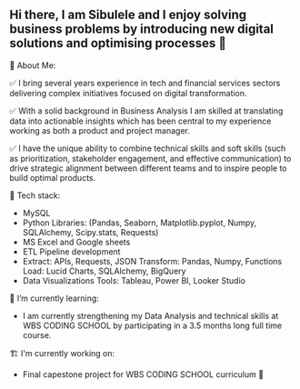 ## Hi there, I am Sibulele and I enjoy solving business problems by  introducing new digital solutions and optimising processes 👋

 🎯 About Me: 

✅ I bring several years experience in tech and financial services sectors delivering complex initiatives focused on digital transformation. 

✅ With a solid background in Business Analysis I am skilled at translating  data into actionable insights which has been central to my experience working as both a product and project manager.

✅ I have the unique ability to  combine technical skills and soft skills (such as prioritization, stakeholder engagement, and effective communication)  to drive strategic alignment between different teams and  to inspire people to build optimal products. 

🔧 Tech stack: 

- MySQL 
- Python 
  Libraries: (Pandas, Seaborn, Matplotlib.pyplot, Numpy, SQLAlchemy, Scipy.stats, Requests)
- MS Excel and Google sheets 
- ETL Pipeline development
-   Extract: APIs, Requests, JSON
   Transform: Pandas, Numpy, Functions
  Load: Lucid Charts, SQLAlchemy, BigQuery
- Data Visualizations
  Tools: Tableau, Power BI,  Looker Studio

 🌱 I’m currently learning: 
- I am  currently strengthening  my Data Analysis and  technical skills at WBS CODING SCHOOL by participating in a 3.5 months long full time course. 

🏗 I'm currently working on: 
- Final capestone project for WBS CODING SCHOOL curriculum 💪
